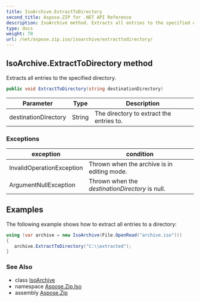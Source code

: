 ```yaml
---
title: IsoArchive.ExtractToDirectory
second_title: Aspose.ZIP for .NET API Reference
description: IsoArchive method. Extracts all entries to the specified directory
type: docs
weight: 70
url: /net/aspose.zip.iso/isoarchive/extracttodirectory/
---
```

## IsoArchive.ExtractToDirectory method

Extracts all entries to the specified directory.

```csharp
public void ExtractToDirectory(string destinationDirectory)
```

| Parameter | Type | Description |
| --- | --- | --- |
| destinationDirectory | String | The directory to extract the entries to. |

### Exceptions

| exception | condition |
| --- | --- |
| InvalidOperationException | Thrown when the archive is in editing mode. |
| ArgumentNullException | Thrown when the *destinationDirectory* is null. |

## Examples

The following example shows how to extract all entries to a directory:

```csharp
using (var archive = new IsoArchive(File.OpenRead("archive.iso")))
{ 
   archive.ExtractToDirectory("C:\\extracted");
}
```

### See Also

* class [IsoArchive](../)
* namespace [Aspose.Zip.Iso](../../isoarchive/)
* assembly [Aspose.Zip](../../../)


